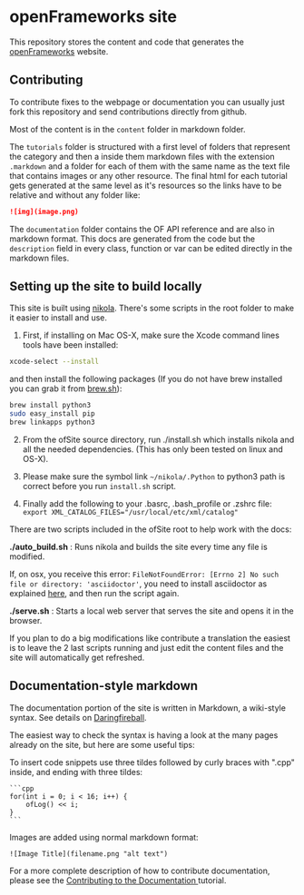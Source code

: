 # openFrameworks site



This repository stores the content and code that generates the [openFrameworks](http://openFrameworks.cc/) website.

## Contributing

To contribute fixes to the webpage or documentation you can usually just fork this repository and send contributions directly from github.

Most of the content is in the `content` folder in markdown folder.

The `tutorials` folder is structured with a first level of folders that represent the category and then a inside them markdown files with the extension `.markdown` and a folder for each of them with the same name as the text file that contains images or any other resource. The final html for each tutorial gets generated at the same level as it's resources so the links have to be relative and without any folder like:

```md
![img](image.png)
```

The `documentation` folder contains the OF API reference and are also in markdown format. This docs are generated from the code but the `description` field in every class, function or var can be edited directly in the markdown files.

## Setting up the site to build locally

This site is built using [nikola](https://getnikola.com). There's some scripts in the root folder to make it easier to install and use.

1. First, if installing on Mac OS-X, make sure the Xcode command lines tools have been installed:

  ```bash
  xcode-select --install
  ```
  and then install the following packages (If you do not have brew installed you can grab it from [brew.sh](http://brew.sh/)):

  ```bash
  brew install python3
  sudo easy_install pip
  brew linkapps python3
  ```

2. From the ofSite source directory, run ./install.sh which installs nikola and all the needed dependencies. (This has only been tested on linux and OS-X). 

3. Please make sure the symbol link `~/nikola/.Python` to python3 path is correct before you run `install.sh` script.

4. Finally add the following to your .basrc, .bash_profile or .zshrc file:
  `export XML_CATALOG_FILES="/usr/local/etc/xml/catalog"`

There are two scripts included in the ofSite root to help work with the docs:

**./auto_build.sh** : Runs nikola and builds the site every time any file is modified.

If, on osx, you receive this error: `FileNotFoundError: [Errno 2] No such file or directory: 'asciidoctor'`, you need to install asciidoctor as explained [here](http://asciidoctor.org/docs/install-asciidoctor-macosx/), and then run the script again.

**./serve.sh** : Starts a local web server that serves the site and opens it in the browser.

If you plan to do a big modifications like contribute a translation the easiest is to leave the 2 last scripts running and just edit the content files and the site will automatically get refreshed.

## Documentation-style markdown

The documentation portion of the site is written in Markdown, a wiki-style syntax. See details on [Daringfireball](http://daringfireball.net/projects/markdown/).

The easiest way to check the syntax is having a look at the many pages already on the site, but here are some useful tips:

To insert code snippets use three tildes followed by curly braces with ".cpp" inside, and ending with three tildes:

	```cpp
	for(int i = 0; i < 16; i++) {
		ofLog() << i;
	}
	```


Images are added using normal markdown format:

    ![Image Title](filename.png "alt text")

For a more complete description of how to contribute documentation, please see the [Contributing to the Documentation ](http://openframeworks.cc/learning/08_other/contributing/) tutorial.
